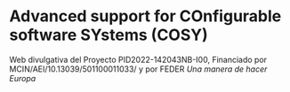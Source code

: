 # Advanced support for COnfigurable software SYstems (COSY)
Web divulgativa del Proyecto PID2022-142043NB-I00, Financiado por MCIN/AEI/10.13039/501100011033/ y por FEDER *Una manera de hacer Europa*
